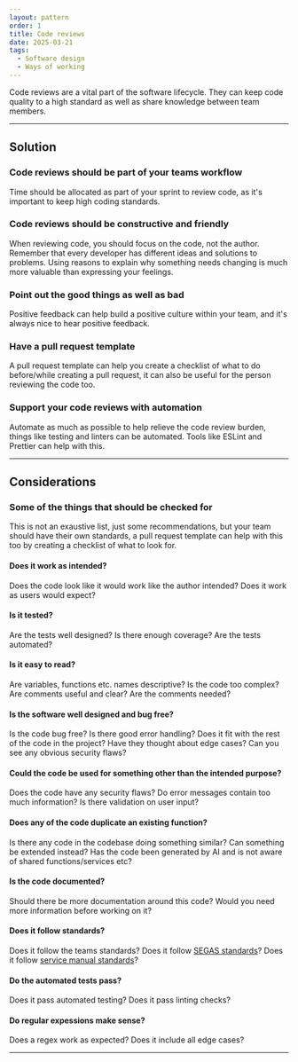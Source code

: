 ```yaml
---
layout: pattern
order: 1
title: Code reviews
date: 2025-03-21
tags:
  - Software design
  - Ways of working
---
```


Code reviews are a vital part of the software lifecycle. They can keep code quality to a high standard as well as share knowledge between team members.

---

## Solution

### Code reviews should be part of your teams workflow

Time should be allocated as part of your sprint to review code, as it's important to keep high coding standards.

### Code reviews should be constructive and friendly

When reviewing code, you should focus on the code, not the author. Remember that every developer has different ideas and solutions to problems. Using reasons to explain why something needs changing is much more valuable than expressing your feelings.

### Point out the good things as well as bad

Positive feedback can help build a positive culture within your team, and it's always nice to hear positive feedback.

### Have a pull request template

A pull request template can help you create a checklist of what to do before/while creating a pull request, it can also be useful for the person reviewing the code too.

### Support your code reviews with automation

Automate as much as possible to help relieve the code review burden, things like testing and linters can be automated. Tools like ESLint and Prettier can help with this.

---

## Considerations

### Some of the things that should be checked for

This is not an exaustive list, just some recommendations, but your team should have their own standards, a pull request template can help with this too by creating a checklist of what to look for.

#### Does it work as intended?

Does the code look like it would work like the author intended? Does it work as users would expect?

#### Is it tested?

Are the tests well designed? Is there enough coverage? Are the tests automated?

#### Is it easy to read?

Are variables, functions etc. names descriptive? Is the code too complex? Are comments useful and clear? Are the comments needed?

#### Is the software well designed and bug free?

Is the code bug free? Is there good error handling? Does it fit with the rest of the code in the project? Have they thought about edge cases? Can you see any obvious security flaws?

#### Could the code be used for something other than the intended purpose?

Does the code have any security flaws? Do error messages contain too much information? Is there validation on user input?

#### Does any of the code duplicate an existing function?

Is there any code in the codebase doing something similar? Can something be extended instead? Has the code been generated by AI and is not aware of shared functions/services etc?

#### Is the code documented?

Should there be more documentation around this code? Would you need more information before working on it?

#### Does it follow standards?

Does it follow the teams standards? Does it follow [SEGAS standards](/standards/)? Does it follow [service manual standards](https://www.gov.uk/service-manual)?

#### Do the automated tests pass?

Does it pass automated testing? Does it pass linting checks?

#### Do regular expessions make sense?

Does a regex work as expected? Does it include all edge cases?

---
